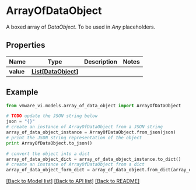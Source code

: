 # ArrayOfDataObject

A boxed array of *DataObject*. To be used in *Any* placeholders. 

## Properties
Name | Type | Description | Notes
------------ | ------------- | ------------- | -------------
**value** | [**List[DataObject]**](DataObject.md) |  | 

## Example

```python
from vmware_vi.models.array_of_data_object import ArrayOfDataObject

# TODO update the JSON string below
json = "{}"
# create an instance of ArrayOfDataObject from a JSON string
array_of_data_object_instance = ArrayOfDataObject.from_json(json)
# print the JSON string representation of the object
print ArrayOfDataObject.to_json()

# convert the object into a dict
array_of_data_object_dict = array_of_data_object_instance.to_dict()
# create an instance of ArrayOfDataObject from a dict
array_of_data_object_form_dict = array_of_data_object.from_dict(array_of_data_object_dict)
```
[[Back to Model list]](../README.md#documentation-for-models) [[Back to API list]](../README.md#documentation-for-api-endpoints) [[Back to README]](../README.md)


